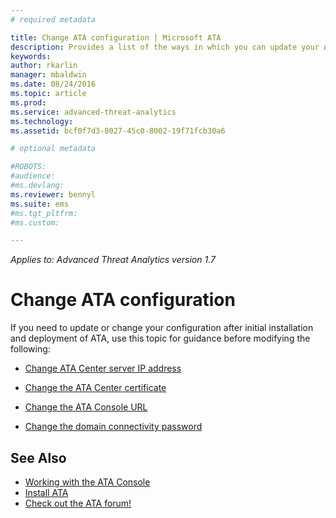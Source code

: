 ```yaml
---
# required metadata

title: Change ATA configuration | Microsoft ATA
description: Provides a list of the ways in which you can update your ATA configuration.
keywords:
author: rkarlin
manager: mbaldwin
ms.date: 08/24/2016
ms.topic: article
ms.prod:
ms.service: advanced-threat-analytics
ms.technology:
ms.assetid: bcf0f7d3-8027-45c0-8002-19f71fcb30a6

# optional metadata

#ROBOTS:
#audience:
#ms.devlang:
ms.reviewer: bennyl
ms.suite: ems
#ms.tgt_pltfrm:
#ms.custom:

---
```


*Applies to: Advanced Threat Analytics version 1.7*



# Change ATA configuration

If you need to update or change your configuration after initial installation and deployment of ATA, use this topic for guidance before modifying the following:

-   [Change ATA Center server IP address](modifying-ata-config-centerip.md)

-   [Change the ATA Center certificate](modifying-ata-config-centercert.md)

-   [Change the ATA Console URL](modifying-ata-config-consoleurl.md)

-   [Change the domain connectivity password](modifying-ata-config-dcpassword.md)

## See Also
- [Working with the ATA Console](working-with-ata-console.md)
- [Install ATA](install-ata.md)
- [Check out the ATA forum!](https://aka.ms/ata-forum)
